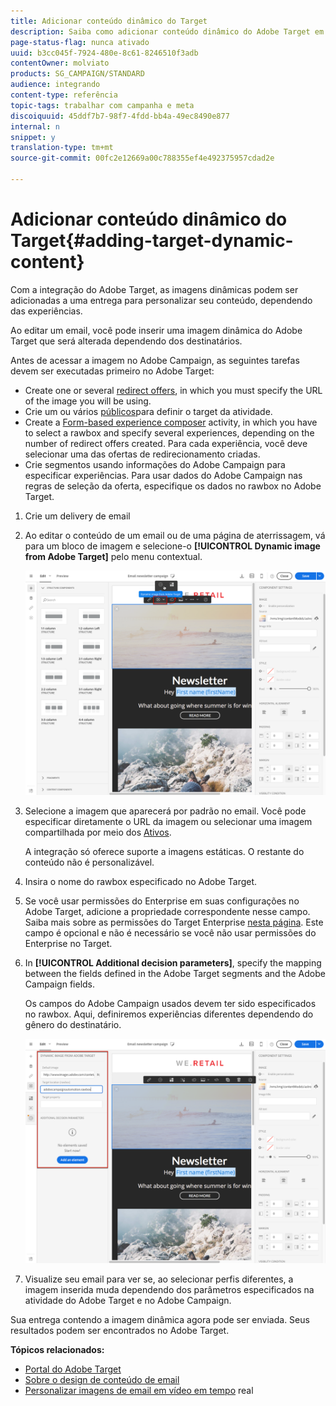 ```yaml
---
title: Adicionar conteúdo dinâmico do Target
description: Saiba como adicionar conteúdo dinâmico do Adobe Target em uma de suas entregas do Adobe Campaign.
page-status-flag: nunca ativado
uuid: b3cc045f-7924-480e-8c61-8246510f3adb
contentOwner: molviato
products: SG_CAMPAIGN/STANDARD
audience: integrando
content-type: referência
topic-tags: trabalhar com campanha e meta
discoiquuid: 45ddf7b7-98f7-4fdd-bb4a-49ec8490e877
internal: n
snippet: y
translation-type: tm+mt
source-git-commit: 00fc2e12669a00c788355ef4e492375957cdad2e

---
```



# Adicionar conteúdo dinâmico do Target{#adding-target-dynamic-content}

Com a integração do Adobe Target, as imagens dinâmicas podem ser adicionadas a uma entrega para personalizar seu conteúdo, dependendo das experiências.

Ao editar um email, você pode inserir uma imagem dinâmica do Adobe Target que será alterada dependendo dos destinatários.

Antes de acessar a imagem no Adobe Campaign, as seguintes tarefas devem ser executadas primeiro no Adobe Target:

* Create one or several [redirect offers](https://docs.adobe.com/content/help/en/target/using/experiences/offers/offer-redirect.html), in which you must specify the URL of the image you will be using.
* Crie um ou vários [públicos](https://marketing.adobe.com/resources/help/en_US/target/ov/c_about_segments.html)para definir o target da atividade.
* Create a [Form-based experience composer](https://marketing.adobe.com/resources/help/en_US/target/target/t_form_experience_composer.html) activity, in which you have to select a rawbox and specify several experiences, depending on the number of redirect offers created. Para cada experiência, você deve selecionar uma das ofertas de redirecionamento criadas.
* Crie segmentos usando informações do Adobe Campaign para especificar experiências. Para usar dados do Adobe Campaign nas regras de seleção da oferta, especifique os dados no rawbox no Adobe Target.

1. Crie um delivery de email
1. Ao editar o conteúdo de um email ou de uma página de aterrissagem, vá para um bloco de imagem e selecione-o **[!UICONTROL Dynamic image from Adobe Target]** pelo menu contextual.

   ![](assets/tar_insert_dynamic_image.png)

1. Selecione a imagem que aparecerá por padrão no email. Você pode especificar diretamente o URL da imagem ou selecionar uma imagem compartilhada por meio dos [Ativos](../../integrating/using/working-with-campaign-and-assets-core-service.md).

   A integração só oferece suporte a imagens estáticas. O restante do conteúdo não é personalizável.

1. Insira o nome do rawbox especificado no Adobe Target.
1. Se você usar permissões do Enterprise em suas configurações no Adobe Target, adicione a propriedade correspondente nesse campo. Saiba mais sobre as permissões do Target Enterprise [nesta página](https://marketing.adobe.com/resources/help/en_US/target/target/properties-overview.html). Este campo é opcional e não é necessário se você não usar permissões do Enterprise no Target.
1. In **[!UICONTROL Additional decision parameters]**, specify the mapping between the fields defined in the Adobe Target segments and the Adobe Campaign fields.

   Os campos do Adobe Campaign usados devem ter sido especificados no rawbox. Aqui, definiremos experiências diferentes dependendo do gênero do destinatário.

   ![](assets/tar_additional_decisionning_parameters.png)

1. Visualize seu email para ver se, ao selecionar perfis diferentes, a imagem inserida muda dependendo dos parâmetros especificados na atividade do Adobe Target e no Adobe Campaign.

Sua entrega contendo a imagem dinâmica agora pode ser enviada. Seus resultados podem ser encontrados no Adobe Target.

**Tópicos relacionados:**

* [Portal do Adobe Target](https://marketing.adobe.com/resources/help/en_US/target/a4t/c_campaign_and_target.html)
* [Sobre o design de conteúdo de email](../../designing/using/overview.md)
* [Personalizar imagens de email em vídeo em tempo](https://helpx.adobe.com/marketing-cloud/how-to/email-marketing.html) real

